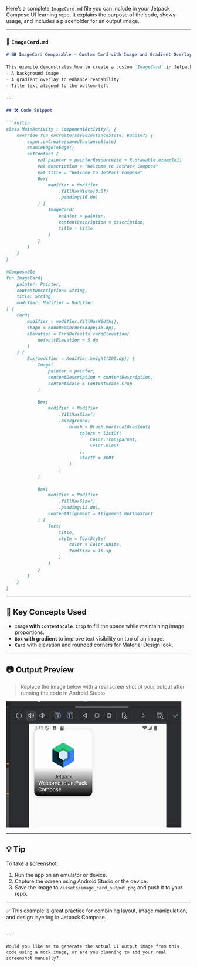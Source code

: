 Here’s a complete `ImageCard.md` file you can include in your Jetpack Compose UI learning repo. It explains the purpose of the code, shows usage, and includes a placeholder for an output image.

---

### 📄 `ImageCard.md`

````md
# 🖼️ ImageCard Composable – Custom Card with Image and Gradient Overlay

This example demonstrates how to create a custom `ImageCard` in Jetpack Compose, with:
- A background image
- A gradient overlay to enhance readability
- Title text aligned to the bottom-left

---

## 🛠️ Code Snippet

```kotlin
class MainActivity : ComponentActivity() {
    override fun onCreate(savedInstanceState: Bundle?) {
        super.onCreate(savedInstanceState)
        enableEdgeToEdge()
        setContent {
            val painter = painterResource(id = R.drawable.example1)
            val description = "Welcome to JetPack Compose"
            val title = "Welcome to JetPack Compose"
            Box(
                modifier = Modifier
                    .fillMaxWidth(0.5f)
                    .padding(16.dp)
            ) {
                ImageCard(
                    painter = painter,
                    contentDescription = description,
                    title = title
                )
            }
        }
    }
}

@Composable
fun ImageCard(
    painter: Painter,
    contentDescription: String,
    title: String,
    modifier: Modifier = Modifier
) {
    Card(
        modifier = modifier.fillMaxWidth(),
        shape = RoundedCornerShape(15.dp),
        elevation = CardDefaults.cardElevation(
            defaultElevation = 5.dp
        )
    ) {
        Box(modifier = Modifier.height(200.dp)) {
            Image(
                painter = painter,
                contentDescription = contentDescription,
                contentScale = ContentScale.Crop
            )

            Box(
                modifier = Modifier
                    .fillMaxSize()
                    .background(
                        brush = Brush.verticalGradient(
                            colors = listOf(
                                Color.Transparent,
                                Color.Black
                            ),
                            startY = 300f
                        )
                    )
            )

            Box(
                modifier = Modifier
                    .fillMaxSize()
                    .padding(12.dp),
                contentAlignment = Alignment.BottomStart
            ) {
                Text(
                    title,
                    style = TextStyle(
                        color = Color.White,
                        fontSize = 16.sp
                    )
                )
            }
        }
    }
}
````

---

## 📌 Key Concepts Used

* **`Image` with `ContentScale.Crop`** to fill the space while maintaining image proportions.
* **`Box` with gradient** to improve text visibility on top of an image.
* **`Card`** with elevation and rounded corners for Material Design look.

---

## 📷 Output Preview

> Replace the image below with a real screenshot of your output after running the code in Android Studio.

![ImageCard Preview](../assets/image_card_output.png)

---

## 💡 Tip

To take a screenshot:

1. Run the app on an emulator or device.
2. Capture the screen using Android Studio or the device.
3. Save the image to `/assets/image_card_output.png` and push it to your repo.

---

✅ This example is great practice for combining layout, image manipulation, and design layering in Jetpack Compose.

```

---

Would you like me to generate the actual UI output image from this code using a mock image, or are you planning to add your real screenshot manually?
```
